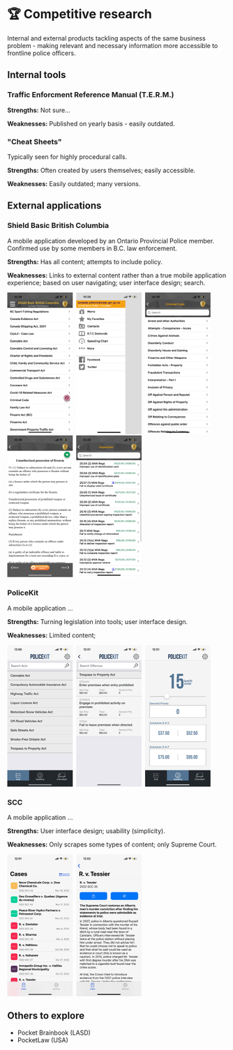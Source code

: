 # :trophy: Competitive research
Internal and external products tackling aspects of the same business problem - making relevant and necessary information more accessible to frontline police officers.

## Internal tools

### Traffic Enforcment Reference Manual (T.E.R.M.)
**Strengths:** Not sure...

**Weaknesses:** Published on yearly basis - easily outdated.

### "Cheat Sheets"
Typically seen for highly procedural calls.

**Strengths:** Often created by users themselves; easily accessible.

**Weaknesses:** Easily outdated; many versions.

## External applications

### Shield Basic British Columbia
A mobile application developed by an Ontario Provincial Police member. Confirmed use by some members in B.C. law enforcement. 

**Strengths:** Has all content; attempts to include policy. 

**Weaknesses:** Links to external content rather than a true mobile application experience; based on user navigating; user interface design; search.

<img src="images/sb_home.png" width="150">&nbsp;
<img src="images/sb_menu.png" width="150">&nbsp;
<img src="images/sb_ccc.png" width="150">&nbsp;
<img src="images/sb_ccc_content.png" width="150">&nbsp;
<img src="images/sb_mva.png" width="150">

### PoliceKit
A mobile application ...

**Strengths:** Turning legislation into tools; user interface design.

**Weaknesses:** Limited content; 

<img src="images/pk_home.png" width="150">&nbsp;
<img src="images/pk_accordion_2.png" width="150">&nbsp;
<img src="images/pk_speed_tool.png" width="150">

### SCC
A mobile application ...

**Strengths:** User interface design; usability (simplicity).

**Weaknesses:** Only scrapes some types of content; only Supreme Court.

<img src="images/scc_cases.png" width="150">&nbsp;
<img src="images/scc_cases_%20crim.png" width="150">

## Others to explore
- Pocket Brainbook (LASD)
- PocketLaw (USA)
